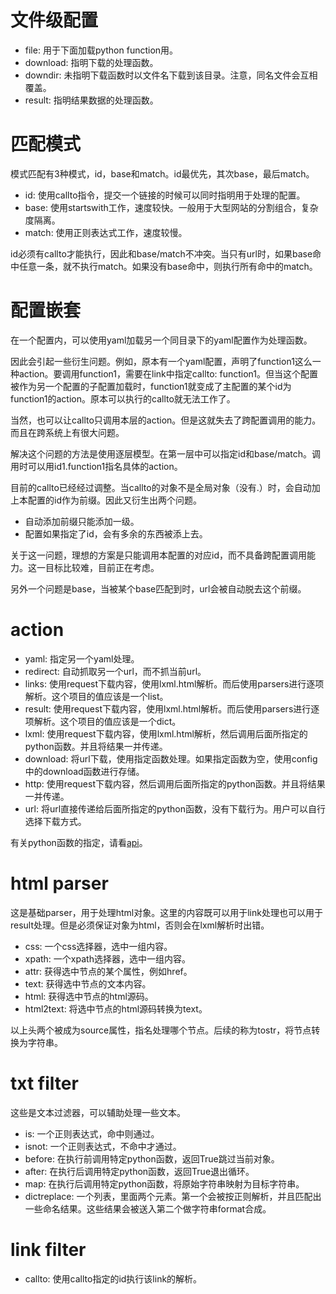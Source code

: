 # 文件级配置 #

* file: 用于下面加载python function用。
* download: 指明下载的处理函数。
* downdir: 未指明下载函数时以文件名下载到该目录。注意，同名文件会互相覆盖。
* result: 指明结果数据的处理函数。

# 匹配模式 #

模式匹配有3种模式，id，base和match。id最优先，其次base，最后match。

* id: 使用callto指令，提交一个链接的时候可以同时指明用于处理的配置。
* base: 使用startswith工作，速度较快。一般用于大型网站的分割组合，复杂度隔离。
* match: 使用正则表达式工作，速度较慢。

id必须有callto才能执行，因此和base/match不冲突。当只有url时，如果base命中任意一条，就不执行match。如果没有base命中，则执行所有命中的match。

# 配置嵌套 #

在一个配置内，可以使用yaml加载另一个同目录下的yaml配置作为处理函数。

因此会引起一些衍生问题。例如，原本有一个yaml配置，声明了function1这么一种action。要调用function1，需要在link中指定callto: function1。但当这个配置被作为另一个配置的子配置加载时，function1就变成了主配置的某个id为function1的action。原本可以执行的callto就无法工作了。

当然，也可以让callto只调用本层的action。但是这就失去了跨配置调用的能力。而且在跨系统上有很大问题。

解决这个问题的方法是使用逐层模型。在第一层中可以指定id和base/match。调用时可以用id1.function1指名具体的action。

目前的callto已经经过调整。当callto的对象不是全局对象（没有.）时，会自动加上本配置的id作为前缀。因此又衍生出两个问题。

* 自动添加前缀只能添加一级。
* 配置如果指定了id，会有多余的东西被添上去。

关于这一问题，理想的方案是只能调用本配置的对应id，而不具备跨配置调用能力。这一目标比较难，目前正在考虑。

另外一个问题是base，当被某个base匹配到时，url会被自动脱去这个前缀。

# action #

* yaml: 指定另一个yaml处理。
* redirect: 自动抓取另一个url，而不抓当前url。
* links: 使用request下载内容，使用lxml.html解析。而后使用parsers进行逐项解析。这个项目的值应该是一个list。
* result: 使用request下载内容，使用lxml.html解析。而后使用parsers进行逐项解析。这个项目的值应该是一个dict。
* lxml: 使用request下载内容，使用lxml.html解析，然后调用后面所指定的python函数。并且将结果一并传递。
* download: 将url下载，使用指定函数处理。如果指定函数为空，使用config中的download函数进行存储。
* http: 使用request下载内容，然后调用后面所指定的python函数。并且将结果一并传递。
* url: 将url直接传递给后面所指定的python函数，没有下载行为。用户可以自行选择下载方式。

有关python函数的指定，请看[api](API.md)。

# html parser #

这是基础parser，用于处理html对象。这里的内容既可以用于link处理也可以用于result处理。但是必须保证对象为html，否则会在lxml解析时出错。

* css: 一个css选择器，选中一组内容。
* xpath: 一个xpath选择器，选中一组内容。
* attr: 获得选中节点的某个属性，例如href。
* text: 获得选中节点的文本内容。
* html: 获得选中节点的html源码。
* html2text: 将选中节点的html源码转换为text。

以上头两个被成为source属性，指名处理哪个节点。后续的称为tostr，将节点转换为字符串。

# txt filter #

这些是文本过滤器，可以辅助处理一些文本。

* is: 一个正则表达式，命中则通过。
* isnot: 一个正则表达式，不命中才通过。
* before: 在执行前调用特定python函数，返回True跳过当前对象。
* after: 在执行后调用特定python函数，返回True退出循环。
* map: 在执行后调用特定python函数，将原始字符串映射为目标字符串。
* dictreplace: 一个列表，里面两个元素。第一个会被按正则解析，并且匹配出一些命名结果。这些结果会被送入第二个做字符串format合成。

# link filter #

* callto: 使用callto指定的id执行该link的解析。
